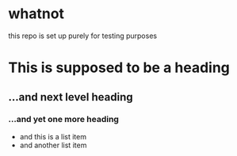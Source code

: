 whatnot
=======

this repo is set up purely for testing purposes

# This is supposed to be a heading
## ...and next level heading
### ...and yet one more heading

* and this is a list item
* and another list item
